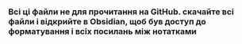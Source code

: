 ### Всі ці файли не для прочитання на GitHub. скачайте всі файли і відкрийте в Obsidian, щоб був доступ до форматування і всіх посилань між нотатками